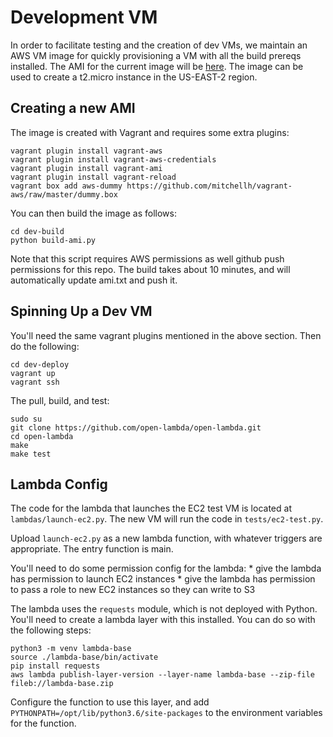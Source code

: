 # Development VM

In order to facilitate testing and the creation of dev VMs, we
maintain an AWS VM image for quickly provisioning a VM with all the
build prereqs installed.  The AMI for the current image will be
[here](https://raw.githubusercontent.com/open-lambda/testing/master/dev/ami.txt).
The image can be used to create a t2.micro instance in the US-EAST-2
region.

## Creating a new AMI

The image is created with Vagrant and requires some extra plugins:

```
vagrant plugin install vagrant-aws
vagrant plugin install vagrant-aws-credentials
vagrant plugin install vagrant-ami
vagrant plugin install vagrant-reload
vagrant box add aws-dummy https://github.com/mitchellh/vagrant-aws/raw/master/dummy.box
```

You can then build the image as follows:

```
cd dev-build
python build-ami.py
```

Note that this script requires AWS permissions as well github push
permissions for this repo.  The build takes about 10 minutes, and will
automatically update ami.txt and push it.

## Spinning Up a Dev VM

You'll need the same vagrant plugins mentioned in the above section.
Then do the following:

```
cd dev-deploy
vagrant up
vagrant ssh
```

The pull, build, and test:

```
sudo su
git clone https://github.com/open-lambda/open-lambda.git
cd open-lambda
make
make test
```

## Lambda Config

The code for the lambda that launches the EC2 test VM is located at
`lambdas/launch-ec2.py`.  The new VM will run the code in
`tests/ec2-test.py`.

Upload `launch-ec2.py` as a new lambda function, with whatever
triggers are appropriate.  The entry function is main.

You'll need to do some permission config for the lambda: * give the
lambda has permission to launch EC2 instances * give the lambda has
permission to pass a role to new EC2 instances so they can write to S3

The lambda uses the `requests` module, which is not deployed with
Python.  You'll need to create a lambda layer with this installed.
You can do so with the following steps:

```
python3 -m venv lambda-base
source ./lambda-base/bin/activate
pip install requests
aws lambda publish-layer-version --layer-name lambda-base --zip-file fileb://lambda-base.zip 
```

Configure the function to use this layer, and add
`PYTHONPATH=/opt/lib/python3.6/site-packages` to the environment
variables for the function.
